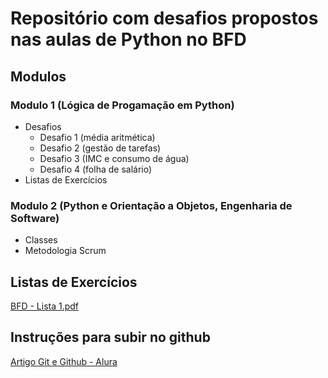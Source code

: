 # Repositório com desafios propostos nas aulas de Python no BFD

## Modulos
### Modulo 1 (Lógica de Progamação em Python)
* Desafios
  * Desafio 1 (média aritmética)
  * Desafio 2 (gestão de tarefas)
  * Desafio 3 (IMC e consumo de água)
  * Desafio 4 (folha de salário)
* Listas de Exercícios
### Modulo 2 (Python e Orientação a Objetos, Engenharia de Software)
* Classes
* Metodologia Scrum


## Listas de Exercícios
[BFD - Lista 1.pdf](https://github.com/user-attachments/files/21920138/BFD.-.Lista.1.pdf)

## Instruções para subir no github
[Artigo Git e Github - Alura](https://www.alura.com.br/artigos/o-que-e-git-github?utm_term=&utm_campaign=topo-aon-search-gg-dsa-artigos_conteudos&utm_source=google&utm_medium=cpc&campaign_id=11384329873_164068945139_703934879696&utm_id=11384329873_164068945139_703934879696&hsa_acc=7964138385&hsa_cam=topo-aon-search-gg-dsa-artigos_conteudos&hsa_grp=164068945139&hsa_ad=703934879696&hsa_src=g&hsa_tgt=aud-527303763294:dsa-1298415354460&hsa_kw=&hsa_mt=&hsa_net=google&hsa_ver=3&gad_source=1&gad_campaignid=11384329873&gbraid=0AAAAADpqZIAE1Vj3V6ZU8GZgWLfi0nqwd&gclid=EAIaIQobChMI2cesh8-ojwMVVGpIAB3OhCYnEAAYASAAEgLGsPD_BwE)

